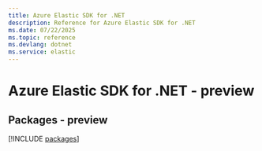 ```yaml
---
title: Azure Elastic SDK for .NET
description: Reference for Azure Elastic SDK for .NET
ms.date: 07/22/2025
ms.topic: reference
ms.devlang: dotnet
ms.service: elastic
---
```

# Azure Elastic SDK for .NET - preview
## Packages - preview
[!INCLUDE [packages](elastic-index.md)]